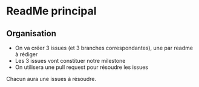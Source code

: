 # ReadMe principal

## Organisation

 - On va créer 3 issues (et 3 branches correspondantes), une par readme à rédiger
 - Les 3 issues vont constituer notre milestone
 - On utilisera une pull request pour résoudre les issues

 Chacun aura une issues à résoudre.